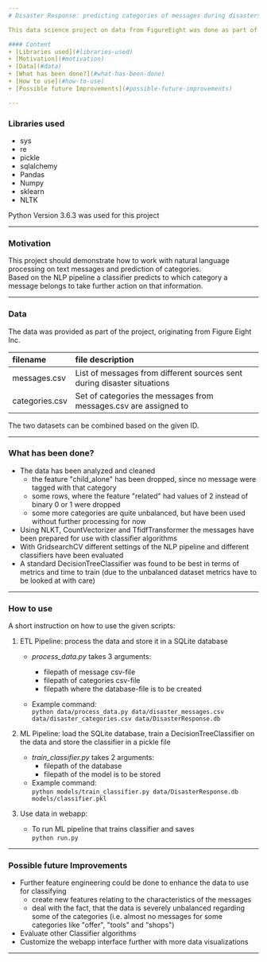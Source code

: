 ```yaml
--- 
# Disaster Response: predicting categories of messages during disasters

This data science project on data from FigureEight was done as part of the Data Scientist Nanodegree from Udacity

#### Content
+ [Libraries used](#libraries-used)  
+ [Motivation](#motivation)  
+ [Data](#data)  
+ [What has been done?](#what-has-been-done)  
+ [How to use](#how-to-use)  
+ [Possible future Improvements](#possible-future-improvements)  

---
```


### Libraries used
+ sys
+ re
+ pickle
+ sqlalchemy
+ Pandas
+ Numpy
+ sklearn
+ NLTK

Python Version 3.6.3 was used for this project

---

### Motivation
This project should demonstrate how to work with natural language processing on text messages and prediction of categories.  
Based on the NLP pipeline a classifier predicts to which category a message belongs to take further action on that information.

---

### Data
The data was provided as part of the project, originating from Figure Eight Inc.

| filename | file description |
| :-- | :-- |
| messages.csv | List of messages from different sources sent during disaster situations |
| categories.csv | Set of categories the messages from messages.csv are assigned to |

The two datasets can be combined based on the given ID.

---

### What has been done?
* The data has been analyzed and cleaned 
   * the feature "child_alone" has been dropped, since no message were tagged with that category
   * some rows, where the feature "related" had values of 2 instead of binary 0 or 1 were dropped
   * some more categories are quite unbalanced, but have been used without further processing for now
* Using NLKT, CountVectorizer and TfidfTransformer the messages have been prepared for use with classifier algorithms
* With GridsearchCV different settings of the NLP pipeline and different classifiers have been evaluated
* A standard DecisionTreeClassifier was found to be best in terms of metrics and time to train (due to the unbalanced dataset metrics have to be looked at with care)

---

### How to use
A short instruction on how to use the given scripts:
1. ETL Pipeline: process the data and store it in a SQLite database
    * _process_data.py_ takes 3 arguments:
       + filepath of message csv-file
       + filepath of categories csv-file
       + filepath where the database-file is to be created
    
    * Example command:  
      `python data/process_data.py data/disaster_messages.csv data/disaster_categories.csv data/DisasterResponse.db`
 
2. ML Pipeline: load the SQLite database, train a DecisionTreeClassifier on the data and store the classifier in a pickle file
    * _train_classifier.py_ takes 2 arguments:
       + filepath of the database
       + filepath of the model is to be stored            
    * Example command:  
      `python models/train_classifier.py data/DisasterResponse.db models/classifier.pkl`
 
3. Use data in webapp:
    * To run ML pipeline that trains classifier and saves  
      `python run.py`
    
---

### Possible future Improvements
* Further feature engineering could be done to enhance the data to use for classifying
   * create new features relating to the characteristics of the messages
   * deal with the fact, that the data is severely unbalanced regarding some of the categories (i.e. almost no messages for some categories like "offer", "tools" and "shops")
* Evaluate other Classifier algorithms
* Customize the webapp interface further with more data visualizations

---

